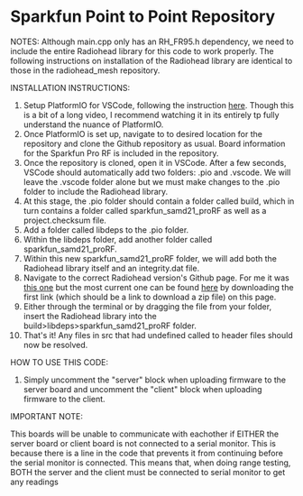 # Sparkfun Point to Point Repository

NOTES:
Although main.cpp only has an RH_FR95.h dependency, we need to include the entire Radiohead library for this code to work properly. The following instructions on installation of the Radiohead library are identical to those in the radiohead_mesh repository.

INSTALLATION INSTRUCTIONS:
1. Setup PlatformIO for VSCode, following the instruction [here](https://www.youtube.com/watch?v=JmvMvIphMnY). Though this is a bit of a long video, I recommend watching it in its entirely tp fully understand the nuance of PlatformIO.
2. Once PlatformIO is set up, navigate to to desired location for the repository and clone the Github repository as usual. Board information for the Sparkfun Pro RF is included in the repository.
3. Once the repository is cloned, open it in VSCode. After a few seconds, VSCode should automatically add two folders: .pio and .vscode. We will leave the .vscode folder alone but we must make changes to the .pio folder to include the Radiohead library.
4. At this stage, the .pio folder should contain a folder called build, which in turn contains a folder called sparkfun_samd21_proRF as well as a project.checksum file.
5. Add a folder called libdeps to the .pio folder.
6. Within the libdeps folder, add another folder called sparkfun_samd21_proRF.
7. Within this new sparkfun_samd21_proRF folder, we will add both the Radiohead library itself and an integrity.dat file. 
8. Navigate to the correct Radiohead version's Github page. For me it was [this one](https://github.com/mcauser/RadioHead) but the most current one can be found [here](http://www.airspayce.com/mikem/arduino/RadioHead/) by downloading the first link (which should be a link to download a zip file) on this page.
9. Either through the terminal or by dragging the file from your folder, insert the Radiohead library into the build>libdeps>sparkfun_samd21_proRF folder.
10. That's it! Any files in src that had undefined called to header files should now be resolved.

HOW TO USE THIS CODE:
1. Simply uncomment the "server" block when uploading firmware to the server board and uncomment the "client" block when uploading firmware to the client.

IMPORTANT NOTE:

This boards will be unable to communicate with eachother if EITHER the server board or client board is not connected to a serial monitor. This is because there is a line in the code that prevents it from continuing before the serial monitor is connected. This means that, when doing range testing, BOTH the server and the client must be connected to serial monitor to get any readings
